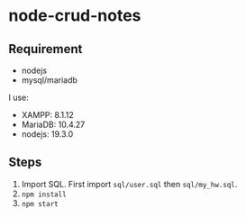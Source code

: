 #  node-crud-notes

## Requirement

* nodejs
* mysql/mariadb

I use:

* XAMPP: 8.1.12
* MariaDB: 10.4.27
* nodejs: 19.3.0

## Steps

1. Import SQL. First import `sql/user.sql` then `sql/my_hw.sql`.
2. `npm install`
3. `npm start`
